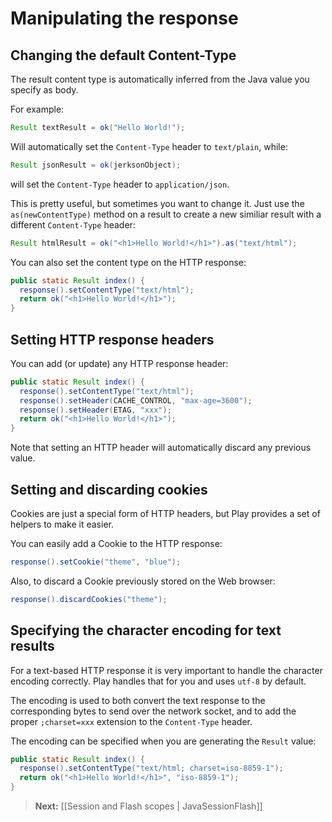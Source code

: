 # Manipulating the response

## Changing the default Content-Type

The result content type is automatically inferred from the Java value you specify as body.

For example:

```java
Result textResult = ok("Hello World!");
```

Will automatically set the `Content-Type` header to `text/plain`, while:

```java
Result jsonResult = ok(jerksonObject);
```

will set the `Content-Type` header to `application/json`.

This is pretty useful, but sometimes you want to change it. Just use the `as(newContentType)` method on a result to create a new similiar result with a different `Content-Type` header:

```java
Result htmlResult = ok("<h1>Hello World!</h1>").as("text/html");
```

You can also set the content type on the HTTP response:

```java
public static Result index() {
  response().setContentType("text/html");
  return ok("<h1>Hello World!</h1>");
}
```

## Setting HTTP response headers

You can add (or update) any HTTP response header:

```java
public static Result index() {
  response().setContentType("text/html");
  response().setHeader(CACHE_CONTROL, "max-age=3600");
  response().setHeader(ETAG, "xxx");
  return ok("<h1>Hello World!</h1>");
}
```

Note that setting an HTTP header will automatically discard any previous value.

## Setting and discarding cookies

Cookies are just a special form of HTTP headers, but Play provides a set of helpers to make it easier.

You can easily add a Cookie to the HTTP response:

```java
response().setCookie("theme", "blue");
```

Also, to discard a Cookie previously stored on the Web browser:

```java
response().discardCookies("theme");
```

## Specifying the character encoding for text results

For a text-based HTTP response it is very important to handle the character encoding correctly. Play handles that for you and uses `utf-8` by default.

The encoding is used to both convert the text response to the corresponding bytes to send over the network socket, and to add the proper `;charset=xxx` extension to the `Content-Type` header.

The encoding can be specified when you are generating the `Result` value:

```java
public static Result index() {
  response().setContentType("text/html; charset=iso-8859-1");
  return ok("<h1>Hello World!</h1>", "iso-8859-1");
}
```

> **Next:** [[Session and Flash scopes | JavaSessionFlash]]